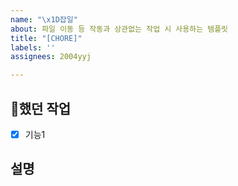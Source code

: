 ```yaml
---
name: "\x1D잡일"
about: 파일 이동 등 작동과 상관없는 작업 시 사용하는 템플릿
title: "[CHORE]"
labels: ''
assignees: 2004yyj

---
```


## 했던 작업
- [x] 기능1

## 설명
